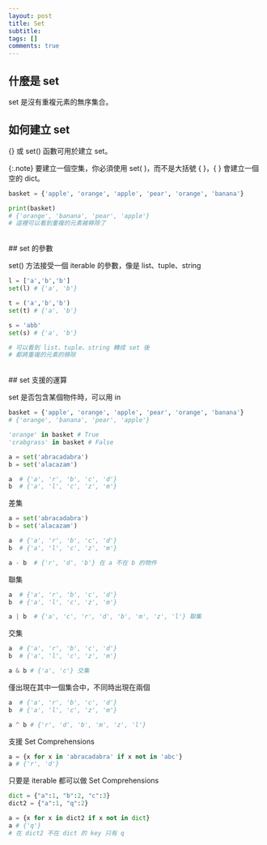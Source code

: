 ```yaml
---
layout: post
title: Set
subtitle: 
tags: []
comments: true
---
```


## 什麼是 set
set 是沒有重複元素的無序集合。
<br/>
## 如何建立 set

{} 或 set() 函數可用於建立 set。

{:.note} 
要建立一個空集，你必須使用 set( )，而不是大括號 { }，{ } 會建立一個空的 dict。

```python
basket = {'apple', 'orange', 'apple', 'pear', 'orange', 'banana'}

print(basket) 
# {'orange', 'banana', 'pear', 'apple'} 
# 這裡可以看到重複的元素被移除了
```
<br/>
## set 的參數

set() 方法接受一個 iterable 的參數，像是 list、tuple、string

```python
l = ['a','b','b']
set(l) # {'a', 'b'}

t = ('a','b','b')
set(t) # {'a', 'b'}

s = 'abb'
set(s) # {'a', 'b'}

# 可以看到 list、tuple、string 轉成 set 後
# 都將重複的元素的移除
```
<br/>
## set 支援的運算

set 是否包含某個物件時，可以用 in

```python
basket = {'apple', 'orange', 'apple', 'pear', 'orange', 'banana'}
# {'orange', 'banana', 'pear', 'apple'}

'orange' in basket # True
'crabgrass' in basket # False
```

```python
a = set('abracadabra')
b = set('alacazam')

a  # {'a', 'r', 'b', 'c', 'd'}
b  # {'a', 'l', 'c', 'z', 'm'}
```

差集

```python
a = set('abracadabra')
b = set('alacazam')

a  # {'a', 'r', 'b', 'c', 'd'}
b  # {'a', 'l', 'c', 'z', 'm'}

a - b  # {'r', 'd', 'b'} 在 a 不在 b 的物件
```

聯集

```python
a  # {'a', 'r', 'b', 'c', 'd'}
b  # {'a', 'l', 'c', 'z', 'm'}

a | b  # {'a', 'c', 'r', 'd', 'b', 'm', 'z', 'l'} 聯集
```

交集

```python
a  # {'a', 'r', 'b', 'c', 'd'}
b  # {'a', 'l', 'c', 'z', 'm'}

a & b # {'a', 'c'} 交集
```

僅出現在其中一個集合中，不同時出現在兩個

```python
a  # {'a', 'r', 'b', 'c', 'd'}
b  # {'a', 'l', 'c', 'z', 'm'}

a ^ b # {'r', 'd', 'b', 'm', 'z', 'l'} 
```

支援 Set Comprehensions

```python
a = {x for x in 'abracadabra' if x not in 'abc'}
a # {'r', 'd'}
```

只要是 iterable 都可以做 Set Comprehensions

```python
dict = {"a":1, "b":2, "c":3}
dict2 = {"a":1, "q":2}

a = {x for x in dict2 if x not in dict}
a # {'q'}
# 在 dict2 不在 dict 的 key 只有 q
```
<br/>
<br/>
<br/>
